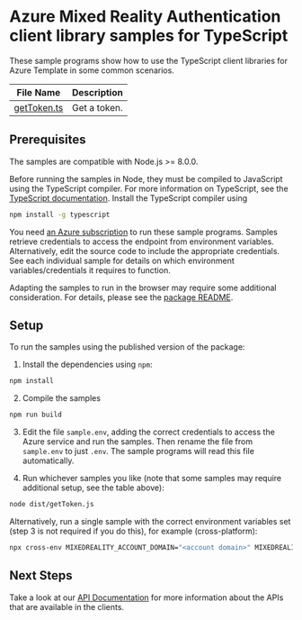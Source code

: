 <!-- The following YAML bit is needed by the docs system to publish the samples online. Uncomment/Update it when the samples can be published publically -->

<!-- ---
page_type: sample
languages:
  - typescript
products:
  - azure
  - mixedreality-authentication
urlFragment: mixedreality-authentication-typescript
--- -->

# Azure Mixed Reality Authentication client library samples for TypeScript

These sample programs show how to use the TypeScript client libraries for Azure Template in some common scenarios.

| **File Name**           | **Description** |
| ----------------------- | --------------- |
| [getToken.ts][getToken] | Get a token.    |

## Prerequisites

The samples are compatible with Node.js >= 8.0.0.

Before running the samples in Node, they must be compiled to JavaScript using the TypeScript compiler. For more information on TypeScript, see the [TypeScript documentation][typescript]. Install the TypeScript compiler using

```bash
npm install -g typescript
```

You need [an Azure subscription][freesub] to run these sample programs. Samples retrieve credentials to access the endpoint from environment variables. Alternatively, edit the source code to include the appropriate credentials. See each individual sample for details on which environment variables/credentials it requires to function.

Adapting the samples to run in the browser may require some additional consideration. For details, please see the [package README][package].

## Setup

To run the samples using the published version of the package:

1. Install the dependencies using `npm`:

```bash
npm install
```

2. Compile the samples

```bash
npm run build
```

3. Edit the file `sample.env`, adding the correct credentials to access the Azure service and run the samples. Then rename the file from `sample.env` to just `.env`. The sample programs will read this file automatically.

4. Run whichever samples you like (note that some samples may require additional setup, see the table above):

```bash
node dist/getToken.js
```

Alternatively, run a single sample with the correct environment variables set (step 3 is not required if you do this), for example (cross-platform):

```bash
npx cross-env MIXEDREALITY_ACCOUNT_DOMAIN="<account domain>" MIXEDREALITY_ACCOUNT_ID="<account identifier>" MIXEDREALITY_ACCOUNT_KEY="<account key>" node dist/getToken.js
```

## Next Steps

Take a look at our [API Documentation][apiref] for more information about the APIs that are available in the clients.

[getToken]: https://github.com/Azure/azure-sdk-for-js/tree/master/sdk/mixedreality/mixedreality-authentication/samples/typescript/src/getToken.ts
[apiref]: https://docs.microsoft.com/javascript/api
[freesub]: https://azure.microsoft.com/free/
[package]: https://github.com/Azure/azure-sdk-for-js/tree/master/sdk/mixedreality/mixedreality-authentication/README.md
[typescript]: https://www.typescriptlang.org/docs/home.html
